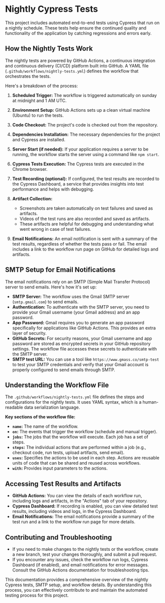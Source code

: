 # Nightly Cypress Tests

This project includes automated end-to-end tests using Cypress that run on a nightly schedule. These tests help ensure the continued quality and functionality of the application by catching regressions and errors early.

## How the Nightly Tests Work

The nightly tests are powered by GitHub Actions, a continuous integration and continuous delivery (CI/CD) platform built into GitHub. A YAML file (`.github/workflows/nightly-tests.yml`) defines the workflow that orchestrates the tests.

Here's a breakdown of the process:

1. **Scheduled Trigger:** The workflow is triggered automatically  on sunday at midnight and 1 AM UTC.

2. **Environment Setup:** GitHub Actions sets up a clean virtual machine (Ubuntu) to run the tests.

3. **Code Checkout:** The project's code is checked out from the repository.

4. **Dependencies Installation:**  The necessary dependencies for the project and Cypress are installed.

5. **Server Start (if needed):** If your application requires a server to be running, the workflow starts the server using a command like `npm start`.

6. **Cypress Tests Execution:** The Cypress tests are executed in the Chrome browser.

7. **Test Recording (optional):** If configured, the test results are recorded to the Cypress Dashboard, a service that provides insights into test performance and helps with debugging.

8. **Artifact Collection:**
   - Screenshots are taken automatically on test failures and saved as artifacts.
   - Videos of the test runs are also recorded and saved as artifacts.
   - These artifacts are helpful for debugging and understanding what went wrong in case of test failures.

9. **Email Notifications:** An email notification is sent with a summary of the test results, regardless of whether the tests pass or fail. The email includes a link to the workflow run page on GitHub for detailed logs and artifacts.


## SMTP Setup for Email Notifications

The email notifications rely on an SMTP (Simple Mail Transfer Protocol) server to send emails. Here's how it's set up:

- **SMTP Server:** The workflow uses the Gmail SMTP server (`smtp.gmail.com`) to send emails.
- **Authentication:** To authenticate with the SMTP server, you need to provide your Gmail username (your Gmail address) and an app password.
- **App Password:** Gmail requires you to generate an app password specifically for applications like GitHub Actions. This provides an extra layer of security.
- **GitHub Secrets:** For security reasons, your Gmail username and app password are stored as encrypted secrets in your GitHub repository settings. The workflow file accesses these secrets to authenticate with the SMTP server.
- **SMTP test URL:**  You can use a tool like `https://www.gmass.co/smtp-test` to test your SMTP credentials and verify that your Gmail account is properly configured to send emails through SMTP.

## Understanding the Workflow File

The `.github/workflows/nightly-tests.yml` file defines the steps and configurations for the nightly tests. It uses YAML syntax, which is a human-readable data serialization language.

**Key sections of the workflow file:**

- **`name`:** The name of the workflow.
- **`on`:** The events that trigger the workflow (schedule and manual trigger).
- **`jobs`:** The jobs that the workflow will execute. Each job has a set of steps.
- **`steps`:** The individual actions that are performed within a job (e.g., checkout code, run tests, upload artifacts, send email).
- **`uses`:** Specifies the actions to be used in each step. Actions are reusable units of code that can be shared and reused across workflows.
- **`with`:**  Provides input parameters to the actions.

## Accessing Test Results and Artifacts

- **GitHub Actions:** You can view the details of each workflow run, including logs and artifacts, in the "Actions" tab of your repository.
- **Cypress Dashboard:** If recording is enabled, you can view detailed test results, including videos and logs, in the Cypress Dashboard.
- **Email Notifications:** The email notifications provide a summary of the test run and a link to the workflow run page for more details.

## Contributing and Troubleshooting

- If you need to make changes to the nightly tests or the workflow, create a new branch, test your changes thoroughly, and submit a pull request.
- If you encounter any issues, check the workflow run logs, Cypress Dashboard (if enabled), and email notifications for error messages. Consult the GitHub Actions documentation for troubleshooting tips.

This documentation provides a comprehensive overview of the nightly Cypress tests, SMTP setup, and workflow details. By understanding this process, you can effectively contribute to and maintain the automated testing process for this project.